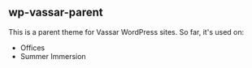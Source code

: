 ## wp-vassar-parent

This is a parent theme for Vassar WordPress sites. So far, it's used on:

* Offices
* Summer Immersion

